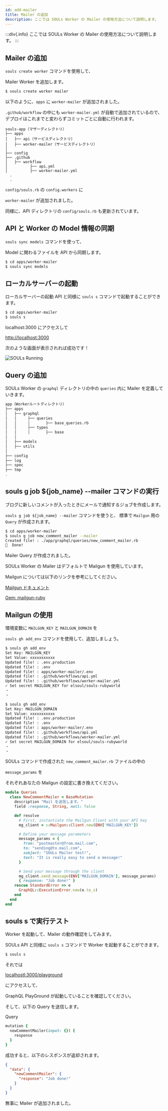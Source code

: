 ```yaml
---
id: add-mailer
title: Mailer の追加
description: ここでは SOULs Worker の Mailer の使用方法について説明します。
---
```


:::div{.info}
ここでは SOULs Worker の Mailer の使用方法について説明します。
:::

## Mailer の追加

`souls create worker` コマンドを使用して、

Mailer Worker を追加します。

```bash
$ souls create worker mailer
```

以下のように、`apps` に `worker-mailer` が追加されました。

`.github/workflow` の中にも `worker-mailer.yml` が自動で追加されているので、
デプロイはこれまでと変わらずコミットごとに自動に行われます。

```
souls-app（マザーディレクトリ）
├── apps
│   ├── api（サービスディレクトリ）
│   ├── worker-mailer（サービスディレクトリ）
│
├── config
├── .github
│   ├── workflow
│          ├── api.yml
│          ├── worker-mailer.yml
  .
  .
```

`config/souls.rb` の `config.workers` に

`worker-mailer` が追加されました。

同様に、API ディレクトリの `config/souls.rb` も更新されています。

## API と Worker の Model 情報の同期

`souls sync models` コマンドを使って、

Model に関わるファイルを API から同期します。

```bash
$ cd apps/worker-mailer
$ souls sync models
```

## ローカルサーバーの起動

ローカルサーバーの起動
API と同様に `souls s` コマンドで起動することができます。

```bash
$ cd apps/worker-mailer
$ souls s
```

localhost:3000 にアクセスして

[http://localhost:3000](http://localhost:3000)

次のような画面が表示されれば成功です！

![SOULs Running](/imgs/docs/local-3000.png)

## Query の追加

SOULs Worker の `graphql` ディレクトリの中の `queries` 内に Mailer を定義していきます。

```bash
app（Workerルートディレクトリ）
├── apps
│   ├── graphql
│   │     ├── queries
│   │     │       ├── base_queries.rb
│   │     ├── types
│   │     │       ├── base
│   │
│   ├── models
│   ├── utils
│
├── config
├── log
├── spec
├── tmp
.
```

## souls g job ${job_name} --mailer コマンドの実行

ブログに新しいコメントが入ったときにメールで通知するジョブを作成します。

`souls g job ${job_name} --mailer` コマンドを使うと、
標準で `Mailgun` 用の `Query` が作成されます。

```bash
$ cd apps/worker-mailer
$ souls g job new_comment_mailer --mailer
Created file! : ./app/graphql/queries/new_comment_mailer.rb
🎉  Done!
```

Mailer Query が作成されました。

SOULs Worker の Mailer はデフォルトで Mailgun を使用しています。

Mailgun については以下のリンクを参考にしてください。

[Mailgun ドキュメント](https://documentation.mailgun.com/en/latest/)

[Gem: mailgun-ruby](https://github.com/mailgun/mailgun-ruby)

## Mailgun の使用

環境変数に `MAILGUN_KEY` と `MAILGUN_DOMAIN` を

`souls gh add_env` コマンドを使用して、追加しましょう。

```bash
$ souls gh add_env
Set Key: MAILGUN_KEY
Set Value: xxxxxxxxxxx
Updated file! : .env.production
Updated file! : .env
Updated file! : apps/worker-mailer/.env
Updated file! : .github/workflows/api.yml
Updated file! : .github/workflows/worker-mailer.yml
✓ Set secret MAILGUN_KEY for elsoul/souls-rubyworld
・
・
```

```bash
$ souls gh add_env
Set Key: MAILGUN_DOMAIN
Set Value: xxxxxxxxxxx
Updated file! : .env.production
Updated file! : .env
Updated file! : apps/worker-mailer/.env
Updated file! : .github/workflows/api.yml
Updated file! : .github/workflows/worker-mailer.yml
✓ Set secret MAILGUN_DOMAIN for elsoul/souls-rubyworld
・
・
```

SOULs コマンドで作成された `new_comment_mailer.rb` ファイルの中の

`message_params` を

それぞれあなたの Mailgun の設定に書き換えてください。

```ruby:apps/worker-mailer/app/grahpql/queries/new_comment_mailer.rb
module Queries
  class NewCommentMailer < BaseMutation
    description "Mail を送信します。"
    field :response, String, null: false

    def resolve
      # First, instantiate the Mailgun Client with your API key
      mg_client = ::Mailgun::Client.new(ENV['MAILGUN_KEY'])

      # Define your message parameters
      message_params = {
        from: "postmaster@from.mail.com",
        to: "sending@to.mail.com",
        subject: "SOULs Mailer test!",
        text: "It is really easy to send a message!"
      }

      # Send your message through the client
      mg_client.send_message(ENV['MAILGUN_DOMAIN'], message_params)
      { response: "Job done!" }
    rescue StandardError => e
      GraphQL::ExecutionError.new(e.to_s)
    end
  end
end
```

## souls s で実行テスト

Worker を起動して、Mailer の動作確認をしてみます。

SOULs API と同様に `souls s` コマンドで Worker を起動することができます。

```bash
$ souls s
```

それでは

[localhostl:3000/playground](localhost:3000/playground)

にアクセスして、

GraphQL PlayGround が起動していることを確認してください。

そして、以下の Query を送信します。

Query

```ruby
mutation {
  newCommentMailer(input: {}) {
    response
  }
}
```

成功すると、以下のレスポンスが返却されます。

```json
{
  "data": {
    "newCommentMailer": {
      "response": "Job done!"
    }
  }
}
```

無事に Mailer が追加されました。

